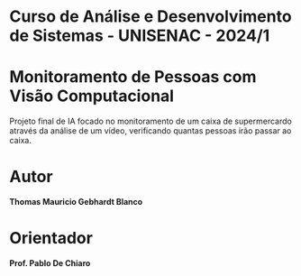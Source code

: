 # Curso de Análise e Desenvolvimento de Sistemas - UNISENAC - 2024/1

# Monitoramento de Pessoas com Visão Computacional

Projeto final de IA focado no monitoramento de um caixa de supermercardo através da análise de um vídeo, verificando quantas pessoas irão passar ao caixa.


# Autor

**Thomas Mauricio Gebhardt Blanco**

# Orientador

**Prof. Pablo De Chiaro**